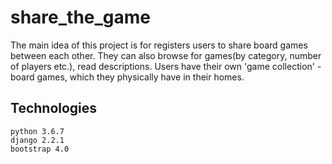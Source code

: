 # share_the_game
The main idea of this project is for registers users to share board games between each other. 
They can also browse for games(by category, number of players etc.), read descriptions. 
Users have their own 'game collection' -board games, which they physically have in their homes.

## Technologies

```
python 3.6.7
django 2.2.1
bootstrap 4.0


```
